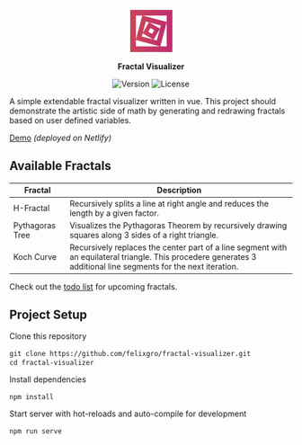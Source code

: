 <p align="center">
	<img width="75" height="75" src="src/assets/logo.png">
</p>
<p align="center">
	<b>Fractal Visualizer</b>
</p>
<p align="center">
	<img src="https://img.shields.io/github/package-json/v/felixgro/fractal-visualizer?color=%23b84961" alt="Version">
	<img src="https://img.shields.io/github/license/felixgro/fractal-visualizer?color=b84961" alt="License">
</p>

A simple extendable fractal visualizer written in vue. This project should demonstrate the artistic side of math by generating and redrawing fractals based on user defined variables.

[Demo](https://fractal-visualizer.netlify.app/) *(deployed on Netlify)*

## Available Fractals

| Fractal          | Description   |
|------------------|---------------|
| H-Fractal        | Recursively splits a line at right angle and reduces the length by a given factor. |
| Pythagoras Tree  | Visualizes the Pythagoras Theorem by recursively drawing squares along 3 sides of a right triangle. |
| Koch Curve       | Recursively replaces the center part of a line segment with an equilateral triangle. This procedere generates 3 additional line segments for the next iteration. |

Check out the [todo list](TODO.md) for upcoming fractals.

## Project Setup
Clone this repository
```
git clone https://github.com/felixgro/fractal-visualizer.git
cd fractal-visualizer
```
Install dependencies
```
npm install
```
Start server with hot-reloads and auto-compile for development
```
npm run serve
```